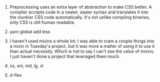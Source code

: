 1. Preprocessing uses an extra layer of abstraction to make CSS better.  A compiler accepts code in a neater, easier syntax and translates it into the clunkier CSS code automatically.  It's not unlike compiling binaries, only CSS is still human readable.  

2. yarn global add less

3. I haven't used mixins a whole lot; I was able to cram a couple things into a mixin in Tuesday's project, but it was more a matter of using it to use it than actual necessity.  Which is not to say I can't see the value of mixins.  I just haven't done a project that leveraged them much.  

4. xs, sm, md, lg, xl

5. d-flex